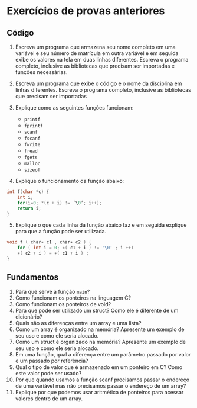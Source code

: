 # Exercícios de provas anteriores

## Código

1. Escreva um programa que armazena seu nome completo em uma variável e seu
número de matrícula em outra variável e em seguida exibe os valores na tela em duas
linhas diferentes. Escreva o programa completo, inclusive as bibliotecas que precisam ser
importadas e funções necessárias.

2. Escreva um programa que exibe o código e o nome da disciplina em linhas diferentes.
Escreva o programa completo, inclusive as bibliotecas que precisam ser importadas

3. Explique como as seguintes funções funcionam:
    - `printf`
    - `fprintf`
    - `scanf`
    - `fscanf`
    - `fwrite`
    - `fread`
    - `fgets`
    - `malloc`
    - `sizeof`

4. Explique o funcionamento da função abaixo:
```c
int f(char *c) {
    int i;
    for(i=0; *(c + i) != ’\0’; i++);
    return i;
}
```

5. Explique o que cada linha da função abaixo faz  e em seguida explique para que a função pode ser utilizada.
```c
void f ( char∗ c1 , char∗ c2 ) {
    for ( int i = 0; ∗( c1 + i ) != '\0' ; i ++)
    ∗( c2 + i ) = ∗( c1 + i ) ;
}
```

## Fundamentos

1. Para que serve a função `main`?
2. Como funcionam os ponteiros na linguagem C?
3. Como funcionam os ponteiros de void?
4. Para que pode ser utilizado um struct? Como ele é diferente de um dicionário?
5. Quais são as diferenças entre um array e uma lista?
6. Como um array é organizado na memória? Apresente um exemplo de seu uso e como ele seria alocado.
7. Como um struct é organizado na memória? Apresente um exemplo de seu uso e como ele seria alocado.
8. Em uma função, qual a diferença entre um parâmetro passado por valor e um passado por referência?
9. Qual o tipo de valor que é armazenado em um ponteiro em C? Como este valor pode ser usado?
10. Por que quando usamos a função scanf precisamos passar o endereço de uma variável mas não precisamos passar o endereço de um array?
11. Explique por que podemos usar aritmética de ponteiros para acessar valores dentro de um array.
